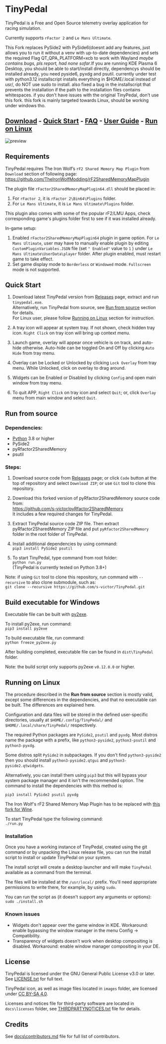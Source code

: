 # TinyPedal

TinyPedal is a Free and Open Source telemetry overlay application for racing simulation.

Currently supports `rFactor 2` and `Le Mans Ultimate`.

This Fork replaces PySide2 with PySide6(doesnt add any features, just allows you to run it without a venv with up-to-date dependencies) and sets the required Flag QT_QPA_PLATFORM=xcb to work with Wayland *maybe contains bugs, pls report, had none sofar*.If you are running KDE Plasma 6 Desktop, you should be able to start/install directly, dependencys should be installed already, you need pyside6, pyxdg and psutil.  currently under test with python3.12 installscript installs everything in $HOME/.local instead of usr/, do NOT use sudo to install. also fixed a bug in the installscript that prevents the installation if the path to the installation files contains whitespaces.
if you don't have issues with the original TinyPedal, don't use this fork.
this fork is mainly targeted towards Linux, should be working under windows tho.

[Download](https://github.com/s-victor/TinyPedal/releases) - [Quick Start](#quick-start) - [FAQ](https://github.com/s-victor/TinyPedal/wiki/Frequently-Asked-Questions) - [User Guide](https://github.com/s-victor/TinyPedal/wiki/User-Guide) - [Run on Linux](#running-on-linux)
---

![preview](https://user-images.githubusercontent.com/21177177/282278970-b806bf02-a83d-4baa-8b45-0ca10f28f775.png)

## Requirements
TinyPedal requires The Iron Wolf’s `rF2 Shared Memory Map Plugin` from `Download` section of following page:  
https://github.com/TheIronWolfModding/rF2SharedMemoryMapPlugin

The plugin file `rFactor2SharedMemoryMapPlugin64.dll` should be placed in:
1. For `rFactor 2`, it is `rFactor 2\Bin64\Plugins` folder.
2. For `Le Mans Ultimate`, it is `Le Mans Ultimate\Plugins` folder.

This plugin also comes with some of the popular rF2/LMU Apps, check corresponding game's plugins folder first to see if it was installed already.

In-game setup:
1. Enabled `rFactor2SharedMemoryMapPlugin64` plugin in game option. For `Le Mans Ultimate`, user may have to manually enable plugin by editing `CustomPluginVariables.JSON` file (set `" Enabled"` value to `1` ) under `Le Mans Ultimate\UserData\player` folder. After plugin enabled, must restart game to take effect.
2. Set game display mode to `Borderless` or `Windowed` mode. `Fullscreen` mode is not supported.


## Quick Start
1. Download latest TinyPedal version from [Releases](https://github.com/s-victor/TinyPedal/releases) page, extract and run `tinypedal.exe`.  
Alternatively, run TinyPedal from source, see [Run from source](#run-from-source) section for details.  
For Linux user, please follow [Running on Linux](#running-on-linux) section for instruction.

2. A tray icon will appear at system tray. If not shown, check hidden tray icon. `Right Click` on tray icon will bring up context menu.

3. Launch game, overlay will appear once vehicle is on track, and auto-hide otherwise. Auto-hide can be toggled On and Off by clicking `Auto Hide` from tray menu.

4. Overlay can be Locked or Unlocked by clicking `Lock Overlay` from tray menu. While Unlocked, click on overlay to drag around.

5. Widgets can be Enabled or Disabled by clicking `Config` and open main window from tray menu.

6. To quit APP, `Right Click` on tray icon and select `Quit`; or, click `Overlay` menu from main window and select `Quit`.


## Run from source

### Dependencies:
* [Python](https://www.python.org/) 3.8 or higher
* PySide2
* pyRfactor2SharedMemory
* psutil

### Steps:
1. Download source code from [Releases](https://github.com/s-victor/TinyPedal/releases) page; or click `Code` button at the top of repository and select `Download ZIP`; or use `Git` tool to clone this repository.

2. Download this forked version of pyRfactor2SharedMemory source code from:  
https://github.com/s-victor/pyRfactor2SharedMemory  
It includes a few required changes for TinyPedal.

3. Extract TinyPedal source code ZIP file. Then extract pyRfactor2SharedMemory ZIP file and put `pyRfactor2SharedMemory` folder in the root folder of TinyPedal.

4. Install additional dependencies by using command:  
`pip3 install PySide2 psutil`  

5. To start TinyPedal, type command from root folder:  
`python run.py`  
(TinyPedal is currently tested on Python 3.8+)

Note: if using `Git` tool to clone this repository, run command with `--recursive` to also clone submodule, such as:  
`git clone --recursive https://github.com/s-victor/TinyPedal.git`


## Build executable for Windows
Executable file can be built with [py2exe](http://www.py2exe.org).

To install py2exe, run command:  
`pip3 install py2exe`

To build executable file, run command:  
`python freeze_py2exe.py`

After building completed, executable file can be found in `dist\TinyPedal` folder.

Note: the build script only supports py2exe `v0.12.0.0` or higher.


## Running on Linux

The procedure described in the **Run from source** section is mostly valid,
except some differences in the dependencies, and that no executable can be
built. The differences are explained here.

Configuration and data files will be stored in the defined user-specific
directories, usually at `$HOME/.config/TinyPedal/` and
`$HOME/.local/share/TinyPedal/` respectively.

The required Python packages are `PySide2`, `psutil` and `pyxdg`. Most distros
name the package with a prefix, like `python3-pyside2`, `python3-psutil` and
`python3-pyxdg`.

Some distros split `PySide2` in subpackages. If you don't find
`python3-pyside2` then you should install `python3-pyside2.qtgui` and
`python3-pyside2.qtwidgets`.

Alternatively, you can install them using `pip3` but this will bypass your
system package manager and it isn't the recommended option. The command to
install the dependencies with this method is:

`pip3 install PySide2 psutil pyxdg`

The Iron Wolf's rF2 Shared Memory Map Plugin has to be replaced with [this fork
for
Wine](https://github.com/schlegp/rF2SharedMemoryMapPlugin_Wine/blob/master/build).

To start TinyPedal type the following command:  
`./run.py`

### Installation

Once you have a working instance of TinyPedal, created using the git command or
by unpacking the Linux release file, you can run the install script to install
or update TinyPedal on your system.

The install script will create a desktop launcher and will make `TinyPedal`
available as a command from the terminal.

The files will be installed at the `/usr/local/` prefix. You'll need
appropriate permissions to write there, for example, by using `sudo`.

You can run the script as (it doesn't support any arguments or options):  
`sudo ./install.sh`

### Known issues

- Widgets don't appear over the game window in KDE. Workaround: enable
  bypassing the window manager in the menu Config -> Compatibility.
- Transparency of widgets doesn't work when desktop compositing is disabled.
  Workaround: enable window manager compositing in your DE.

## License

TinyPedal is licensed under the GNU General Public License v3.0 or later. See [LICENSE.txt](./LICENSE.txt) for full text.

TinyPedal icon, as well as image files located in `images` folder, are licensed under [CC BY-SA 4.0](https://creativecommons.org/licenses/by-sa/4.0/).

Licenses and notices file for third-party software are located in `docs\licenses` folder, see [THIRDPARTYNOTICES.txt](./docs/licenses/THIRDPARTYNOTICES.txt) file for details.

## Credits

See [docs\contributors.md](./docs/contributors.md) file for full list of contributors.
